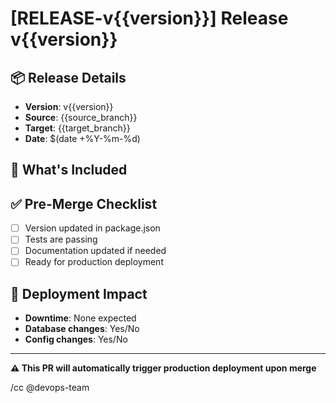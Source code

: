 # [RELEASE-v{{version}}] Release v{{version}}

## 📦 Release Details
- **Version**: v{{version}}
- **Source**: {{source_branch}}
- **Target**: {{target_branch}}
- **Date**: $(date +%Y-%m-%d)

## 📝 What's Included
<!-- Describe main changes in this release -->

## ✅ Pre-Merge Checklist
- [ ] Version updated in package.json
- [ ] Tests are passing
- [ ] Documentation updated if needed
- [ ] Ready for production deployment

## 🚀 Deployment Impact
- **Downtime**: None expected
- **Database changes**: Yes/No
- **Config changes**: Yes/No

---
**⚠️ This PR will automatically trigger production deployment upon merge**

/cc @devops-team